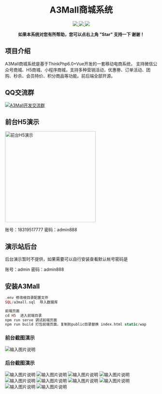 <h1 align="center">A3Mall商城系统</h1> 
<p align="center">
    <a href="http://www.a3-mall.com">
        <img src="https://img.shields.io/badge/Website-A3Mall-important.svg" />
    </a>
<a href="http://www.a3-mall.com">
        <img src="https://img.shields.io/badge/Licence-GPL3.0-green.svg" />
    </a>
    <a href="http://www.a3-mall.com">
        <img src="https://img.shields.io/badge/Edition-v1.0-blue.svg" />
    </a>
</p>
<p align="center">    
    <b>如果本系统对您有所帮助，您可以点右上角 "Star" 支持一下 谢谢！</b>
</p>


## 项目介绍
   A3Mall商城系统是基于ThinkPhp6.0+Vue开发的一套移动电商系统，
   支持微信公众号商城、H5商城、小程序商城，支持多种营销活动，优惠劵、订单活动、团购、秒杀、会员特价、积分商品等功能。前后端全部开源。
   
## QQ交流群
 <a target="_blank" href="//shang.qq.com/wpa/qunwpa?idkey=de316f1a1dbf61859529484891ee50369e3c2bc6fe37e15bb94f8bf731cc3482"><img border="0" src="//pub.idqqimg.com/wpa/images/group.png" alt="A3Mall开发交流群" title="A3Mall开发交流群"></a>
## 前台H5演示

<img src="https://gitee.com/xzncit/A3Mall/raw/master/readme/images/qrcode.png" width="300" height="300" alt="前台H5演示" align="center" />

<br>

账号：18319517777  密码：admin888

## 演示站后台
后台演示暂时不提供，如果需要可以自行安装查看默认帐号密码是

账号：admin  密码：admin888

## 安装A3Mall


```php
.env 修改根目录配置文件
SQL/a3mall.sql  导入数据库

前端页面
cd H5  进入前端目录
npm run serve 调试前端页面
npm run build 打包前端页面，复制到public目录替换 index.html static/wap 

```

### 前台截图演示
![输入图片说明](https://gitee.com/xzncit/A3Mall/raw/master/readme/images/web/1.jpg "1.jpg")

### 后台截图演示
![输入图片说明](https://gitee.com/xzncit/A3Mall/raw/master/readme/images/a/0.png "0.png")
![输入图片说明](https://gitee.com/xzncit/A3Mall/raw/master/readme/images/a/1.png "1.png")
![输入图片说明](https://gitee.com/xzncit/A3Mall/raw/master/readme/images/a/2.png "2.png")
![输入图片说明](https://gitee.com/xzncit/A3Mall/raw/master/readme/images/a/3.png "3.png")
![输入图片说明](https://gitee.com/xzncit/A3Mall/raw/master/readme/images/a/4.png "4.png")
![输入图片说明](https://gitee.com/xzncit/A3Mall/raw/master/readme/images/a/5.png "5.png")
![输入图片说明](https://gitee.com/xzncit/A3Mall/raw/master/readme/images/a/6.png "6.png")
![输入图片说明](https://gitee.com/xzncit/A3Mall/raw/master/readme/images/a/7.png "7.png")
![输入图片说明](https://gitee.com/xzncit/A3Mall/raw/master/readme/images/a/8.png "8.png")
![输入图片说明](https://gitee.com/xzncit/A3Mall/raw/master/readme/images/a/9.png "9.png")







